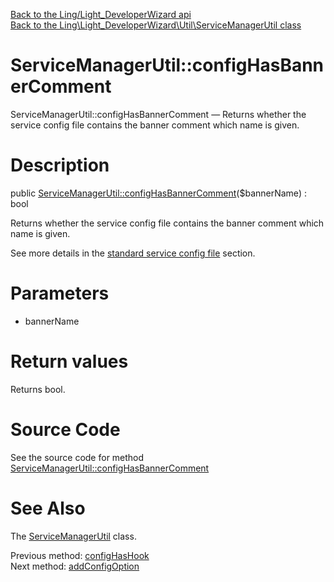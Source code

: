 [Back to the Ling/Light_DeveloperWizard api](https://github.com/lingtalfi/Light_DeveloperWizard/blob/master/doc/api/Ling/Light_DeveloperWizard.md)<br>
[Back to the Ling\Light_DeveloperWizard\Util\ServiceManagerUtil class](https://github.com/lingtalfi/Light_DeveloperWizard/blob/master/doc/api/Ling/Light_DeveloperWizard/Util/ServiceManagerUtil.md)


ServiceManagerUtil::configHasBannerComment
================



ServiceManagerUtil::configHasBannerComment — Returns whether the service config file contains the banner comment which name is given.




Description
================


public [ServiceManagerUtil::configHasBannerComment](https://github.com/lingtalfi/Light_DeveloperWizard/blob/master/doc/api/Ling/Light_DeveloperWizard/Util/ServiceManagerUtil/configHasBannerComment.md)($bannerName) : bool




Returns whether the service config file contains the banner comment which name is given.

See more details in the [standard service config file](https://github.com/lingtalfi/Light_DeveloperWizard/blob/master/doc/pages/conventions.md#standard-service-configuration-file) section.




Parameters
================


- bannerName

    


Return values
================

Returns bool.








Source Code
===========
See the source code for method [ServiceManagerUtil::configHasBannerComment](https://github.com/lingtalfi/Light_DeveloperWizard/blob/master/Util/ServiceManagerUtil.php#L560-L567)


See Also
================

The [ServiceManagerUtil](https://github.com/lingtalfi/Light_DeveloperWizard/blob/master/doc/api/Ling/Light_DeveloperWizard/Util/ServiceManagerUtil.md) class.

Previous method: [configHasHook](https://github.com/lingtalfi/Light_DeveloperWizard/blob/master/doc/api/Ling/Light_DeveloperWizard/Util/ServiceManagerUtil/configHasHook.md)<br>Next method: [addConfigOption](https://github.com/lingtalfi/Light_DeveloperWizard/blob/master/doc/api/Ling/Light_DeveloperWizard/Util/ServiceManagerUtil/addConfigOption.md)<br>

